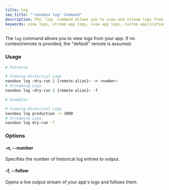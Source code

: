 ```yaml
---
title: log
seo_title: "'nanobox log' Command"
description: The 'log' command allows you to view and stream logs from app.
keywords: view logs, stream app logs, view app logs, custom application logging
---
```


The `log` command allows you to view logs from your app. If no context/remote is provided, the "default" remote is assumed.

### Usage
```bash
# Patterns

# Viewing Historical Logs
nanobox log <dry-run | {remote-alias}> -n <number>
# Streaming Logs
nanobox log <dry-run | {remote-alias}> -f

# Examples

# Viewing Historical Logs
nanobox log production -n 1000
# Streaming Logs
nanobox log dry-run -f
```

### Options
#### -n, --number
Specifies the number of historical log entries to output.

#### -f, --follow
Opens a live output stream of your app's logs and follows them.
